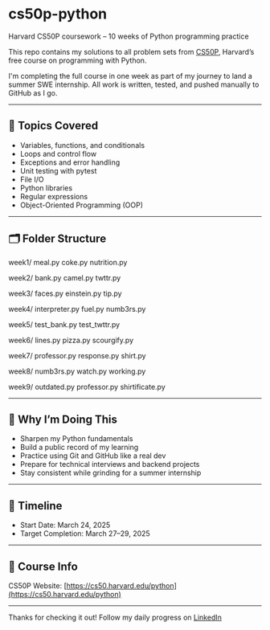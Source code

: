 # cs50p-python
Harvard CS50P coursework – 10 weeks of Python programming practice

This repo contains my solutions to all problem sets from [CS50P](https://cs50.harvard.edu/python/), Harvard’s free course on programming with Python.

I'm completing the full course in one week as part of my journey to land a summer SWE internship. All work is written, tested, and pushed manually to GitHub as I go.

---

## 🧠 Topics Covered

- Variables, functions, and conditionals  
- Loops and control flow  
- Exceptions and error handling  
- Unit testing with pytest  
- File I/O  
- Python libraries  
- Regular expressions  
- Object-Oriented Programming (OOP)

---

## 🗂️ Folder Structure
week1/ meal.py coke.py nutrition.py

week2/ bank.py camel.py twttr.py

week3/ faces.py einstein.py tip.py

week4/ interpreter.py fuel.py numb3rs.py

week5/ test_bank.py test_twttr.py

week6/ lines.py pizza.py scourgify.py

week7/ professor.py response.py shirt.py

week8/ numb3rs.py watch.py working.py

week9/ outdated.py professor.py shirtificate.py


---

## 🚀 Why I’m Doing This

- Sharpen my Python fundamentals  
- Build a public record of my learning  
- Practice using Git and GitHub like a real dev  
- Prepare for technical interviews and backend projects  
- Stay consistent while grinding for a summer internship  

---

## 📅 Timeline

- Start Date: March 24, 2025  
- Target Completion: March 27–29, 2025

---

## 🔗 Course Info

CS50P Website: [https://cs50.harvard.edu/python](https://cs50.harvard.edu/python)

---

Thanks for checking it out! Follow my daily progress on [LinkedIn](https://linkedin.com/in/YOUR_USERNAME)
